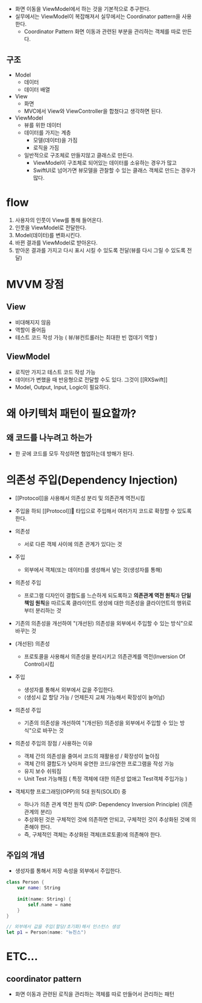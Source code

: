 - 화면 이동을 ViewModel에서 하는 것을 기본적으로 추구한다.
- 실무에서는 ViewModel이 복잡해져서 실무에서는 Coordinator pattern을 사용한다.
	- Coordinator Pattern 화면 이동과 관련된 부분을 관리하는 객체를 따로 만든다.

## 구조
- Model
	- 데이터
	- 데이터 배열
- View
	- 화면
	- MVC에서 View와 ViewController을 합쳤다고 생각하면 된다.
- ViewModel
	- 뷰를 위한 데이터
	- 데이터를 가지는 계층
		- 모델(데이터)을 가짐
		- 로직을 가짐
	- 일반적으로 구조체로 만들지않고 클래스로 만든다.
		- ViewModel이 구조체로 되어있는 데이터를 소유하는 경우가 많고
		- SwiftUI로 넘어가면 뷰모델을 관찰할 수 있는 클래스 객체로 만드는 경우가 많다.


# flow

1. 사용자의 인풋이 View를 통해 들어온다.
2. 인풋을 ViewModel로 전달한다.
3. Model(데이터)를 변화시킨다.
4. 바뀐 결과를 ViewModel로 받아온다.
5. 받아온 결과를 가지고 다시 표시 시킬 수 있도록 전달(뷰를 다시 그릴 수 있도록 전달)

# MVVM 장점
## View
- 비대해지지 않음
- 역할이 줄어듬
- 테스트 코드 작성 가능 ( 뷰/뷰컨트롤러는 최대한 빈 껍데기 역할 )
## ViewModel
- 로직만 가지고 테스트 코드 작성 가능
- 데이터가 변했을 때 반응형으로 전달할 수도 있다. 그것이 [[RXSwift]]
- Model, Output, Input, Logic이 필요하다.

# 왜 아키텍처 패턴이 필요할까?
## 왜 코드를 나누려고 하는가
- 한 곳에 코드를 모두 작성하면 협업하는데 방해가 된다.

# 의존성 주입(Dependency Injection)
- [[Protocol]]을 사용해서 의존성 분리 및 의존관계 역전시킴
- 주입을 하되 [[Protocol]] 타입으로 주입해서 여러가지 코드로 확장할 수 있도록한다.

- 의존성
	- 서로 다른 객체 사이에 의존 관계가 있다는 것
- 주입
	- 외부에서 객체(또는 데이터)를 생성해서 넣는 것(생성자를 통해)
- 의존성 주입
	- 프로그램 디자인이 결합도를 느슨하게 되도록하고 **의존관계 역전 원칙**과 **단일 책임 원칙**을 따르도록 클라이언트 생성에 대한 의존성을 클라이언트의 행위로 부터 분리하는 것
- 기존의 의존성을 개선하여 "(개선된) 의존성을 외부에서 주입할 수 있는 방식"으로 바꾸는 것
- (개선된) 의존성
	- 프로토콜을 사용해서 의존성을 분리시키고 의존관계를 역전(Inversion Of Control)시킴
- 주입
	- 생성자를 통해서 외부에서 값을 주입한다.
	- (생성시 값 할당 가능 / 언제든지 교체 가능해서 확장성이 늘어남)
- 의존성 주입
	- 기존의 의존성을 개선하여 "(개선된) 의존성을 외부에서 주입할 수 있는 방식"으로 바꾸는 것
- 의존성 주입의 장점 / 사용하는 이유
	- 객체 간의 의존성을 줄여서 코드의 재활용성 / 확장성이 높아짐
	- 객체 간의 결합도가 낮아져 유연한 코드/유연한 프로그램을 작성 가능
	- 유지 보수 쉬워짐
	- Unit Test 가능해짐 ( 특정 객체에 대한 의존성 없애고 Test객체 주입가능 )
- 객체지향 프로그래밍(OPP)의 5대 원칙(SOLID) 중
	- 하나가 의존 관계 역전 원칙 (DIP: Dependency Inversion Principle) (의존 관계의 분리)
	- 추상화된 것은 구체적인 것에 의존하면 안되고, 구체적인 것이 추상화된 것에 의존해야 한다.
	- 즉, 구체적인 객체는 추상화된 객체(프로토콜)에 의존해야 한다.
## 주입의 개념
- 생성자를 통해서 저장 속성을 외부에서 주입한다.
```swift
class Person {
    var name: String
    
    init(name: String) {
        self.name = name
    }
}

// 외부에서 값을 주입(할당/초기화)해서 인스턴스 생성
let p1 = Person(name: "뉴진스")
```


# ETC...
## coordinator pattern
- 화면 이동과 관련된 로직을 관리하는 객체를 따로 만들어서 관리하는 패턴